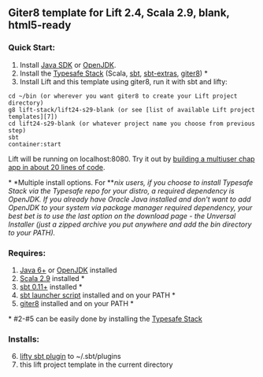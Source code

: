 ## Giter8 template for Lift 2.4, Scala 2.9, blank, html5-ready

### Quick Start:

1.  Install [Java SDK][1] or [OpenJDK][0].
2.  Install the [Typesafe Stack][8] (Scala, [sbt][3], [sbt-extras][5], [giter8][4]) \*
3.  Install Lift and this template using giter8, run it with sbt and lifty:

<div></div>

    cd ~/bin (or wherever you want giter8 to create your Lift project directory)
    g8 lift-stack/lift24-s29-blank (or see [list of available Lift project templates][7])
    cd lift24-s29-blank (or whatever project name you choose from previous step)
    sbt
    container:start

Lift will be running on localhost:8080.  Try it out by [building a multiuser chap app in about 20 lines of code][9].
    
\* *Multiple install options.  For \***nix users, if you choose to install Typesafe Stack via the Typesafe repo for your distro, a required dependency is OpenJDK.  If you already have Oracle Java installed and don't want to add OpenJDK to your system via package manager required dependency, your best bet is to use the last option on the download page - the Unversal Installer (just a zipped archive you put anywhere and add the bin directory to your PATH).*

### Requires:

1.  [Java 6+][1] or [OpenJDK][0] installed
2.  [Scala 2.9][2] installed \*
3.  [sbt 0.11+][3] installed \*
4.  [sbt launcher script][5] installed and on your PATH \*
5.  [giter8][4] installed and on your PATH \*

\* #2-#5 can be easily done by installing the [Typesafe Stack][8]

### Installs:

6.  [lifty sbt plugin][6] to ~/.sbt/plugins
7.  this lift project template in the current directory


[0]:  http://openjdk.java.net/install/
[1]:  http://oracle.com/java 
[2]:  http://www.scala-lang.org/downloads 
[3]:  http://github.com/harrah/xsbt/ 
[4]:  http://github.com/n8han/giter8 
[5]:  http://github.com/paulp/sbt-extras
[6]:  http://github.com/Lifty/lifty 
[7]:  http://github.com/lift-stack/giter8-templates
[8]:  http://typesafe.com/stack/download 
[9]:  http://simply.liftweb.net/index-Chapter-2.html#toc-Chapter-2
